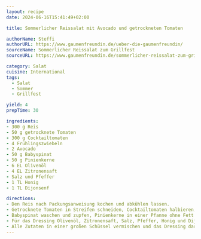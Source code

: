 ```yaml
---
layout: recipe
date: 2024-06-16T15:41:49+02:00

title: Sommerlicher Reissalat mit Avocado und getrockneten Tomaten

authorName: Steffi
authorURL: https://www.gaumenfreundin.de/ueber-die-gaumenfreundin/
sourceName: Sommerlicher Reissalat zum Grillfest
sourceURL: https://www.gaumenfreundin.de/sommerlicher-reissalat-zum-grillfest/

category: Salat
cuisine: International
tags:
  - Salat
  - Sommer
  - Grillfest

yield: 4
prepTime: 30

ingredients:
- 300 g Reis
- 50 g getrocknete Tomaten
- 300 g Cocktailtomaten
- 4 Frühlingszwiebeln
- 2 Avocado
- 50 g Babyspinat
- 50 g Pinienkerne
- 6 EL Olivenöl
- 4 EL Zitronensaft
- Salz und Pfeffer
- 1 TL Honig
- 1 TL Dijonsenf

directions:
- Den Reis nach Packungsanweisung kochen und abkühlen lassen.
- Getrocknete Tomaten in Streifen schneiden, Cocktailtomaten halbieren, Frühlingszwiebeln in Scheiben schneiden und Avocado würfeln.
- Babyspinat waschen und zupfen, Pinienkerne in einer Pfanne ohne Fett rösten.
- Für das Dressing Olivenöl, Zitronensaft, Salz, Pfeffer, Honig und Dijonsenf gut verrühren.
- Alle Zutaten in einer großen Schüssel vermischen und das Dressing darüber geben. Gut vermengen und servieren.
---
```

